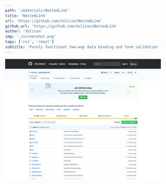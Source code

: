 ```yaml
---
path: '/materials/NestedLink'
title: 'NestedLink'
url: 'https://github.com/Volicon/NestedLink'
github_url: 'https://github.com/Volicon/NestedLink'
author: 'Volicon'
img: './screenshot.png'
tags: ['css', 'react']
subtitle: 'Purely functional two-way data binding and form validation for React'
---
```


![alt text](screenshot.png)
